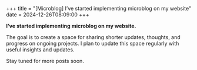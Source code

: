 +++
title = "[Microblog] I’ve started implementing microblog on my website"
date = 2024-12-26T08:09:00
+++

**I’ve started implementing microblog on my website.**

The goal is to create a space for sharing shorter updates, thoughts, and progress on ongoing projects. I plan to update this space regularly with useful insights and updates.

Stay tuned for more posts soon.
